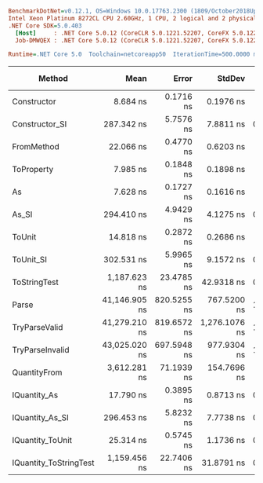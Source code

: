 ``` ini

BenchmarkDotNet=v0.12.1, OS=Windows 10.0.17763.2300 (1809/October2018Update/Redstone5)
Intel Xeon Platinum 8272CL CPU 2.60GHz, 1 CPU, 2 logical and 2 physical cores
.NET Core SDK=5.0.403
  [Host]     : .NET Core 5.0.12 (CoreCLR 5.0.1221.52207, CoreFX 5.0.1221.52207), X64 RyuJIT
  Job-DMWQEX : .NET Core 5.0.12 (CoreCLR 5.0.1221.52207, CoreFX 5.0.1221.52207), X64 RyuJIT

Runtime=.NET Core 5.0  Toolchain=netcoreapp50  IterationTime=500.0000 ms  

```
|                 Method |          Mean |       Error |        StdDev |  Gen 0 | Gen 1 | Gen 2 | Allocated |
|----------------------- |--------------:|------------:|--------------:|-------:|------:|------:|----------:|
|            Constructor |      8.684 ns |   0.1716 ns |     0.1976 ns |      - |     - |     - |         - |
|         Constructor_SI |    287.342 ns |   5.7576 ns |     7.8811 ns | 0.0100 |     - |     - |     192 B |
|             FromMethod |     22.066 ns |   0.4770 ns |     0.6203 ns |      - |     - |     - |         - |
|             ToProperty |      7.985 ns |   0.1848 ns |     0.1898 ns |      - |     - |     - |         - |
|                     As |      7.628 ns |   0.1727 ns |     0.1616 ns |      - |     - |     - |         - |
|                  As_SI |    294.410 ns |   4.9429 ns |     4.1275 ns | 0.0098 |     - |     - |     192 B |
|                 ToUnit |     14.818 ns |   0.2872 ns |     0.2686 ns |      - |     - |     - |         - |
|              ToUnit_SI |    302.531 ns |   5.9965 ns |     9.1572 ns | 0.0099 |     - |     - |     192 B |
|           ToStringTest |  1,187.623 ns |  23.4785 ns |    42.9318 ns | 0.0488 |     - |     - |     944 B |
|                  Parse | 41,146.905 ns | 820.5255 ns |   767.5200 ns | 1.7095 |     - |     - |   33344 B |
|          TryParseValid | 41,279.210 ns | 819.6572 ns | 1,276.1076 ns | 1.7507 |     - |     - |   33320 B |
|        TryParseInvalid | 43,025.020 ns | 697.5948 ns |   977.9304 ns | 1.6952 |     - |     - |   32928 B |
|           QuantityFrom |  3,612.281 ns |  71.1939 ns |   154.7696 ns |      - |     - |     - |      56 B |
|           IQuantity_As |     17.790 ns |   0.3895 ns |     0.8713 ns | 0.0013 |     - |     - |      24 B |
|        IQuantity_As_SI |    296.453 ns |   5.8232 ns |     7.7738 ns | 0.0100 |     - |     - |     192 B |
|       IQuantity_ToUnit |     25.314 ns |   0.5745 ns |     1.1736 ns | 0.0029 |     - |     - |      56 B |
| IQuantity_ToStringTest |  1,159.456 ns |  22.7406 ns |    31.8791 ns | 0.0498 |     - |     - |     944 B |
